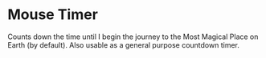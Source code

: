 # Mouse Timer

Counts down the time until I begin the journey to the Most Magical Place on
Earth (by default). Also usable as a general purpose countdown timer.
